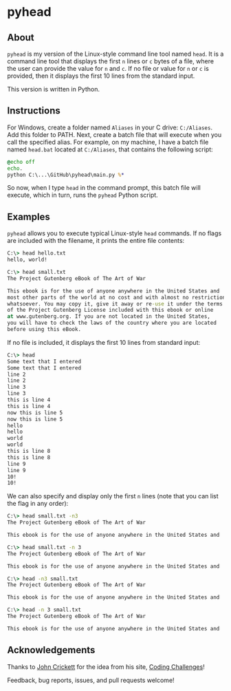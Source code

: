 # pyhead

## About
`pyhead` is my version of the Linux-style command line tool named `head`. It is a command line tool that displays the first `n` lines or `c` bytes of a file, where the user can provide the value for `n` and `c`. If no file or value for `n` or `c` is provided, then it displays the first 10 lines from the standard input.

This version is written in Python. 

## Instructions
For Windows, create a folder named `Aliases` in your C drive: `C:/Aliases`. Add this folder to PATH. Next, create a batch file that will execute when you call the specified alias. For example, on my machine, I have a batch file named `head.bat` located at `C:/Aliases`, that contains the following script:

```bat
@echo off
echo.
python C:\...\GitHub\pyhead\main.py %*
```

So now, when I type `head` in the command prompt, this batch file will execute, which in turn, runs the `pyhead` Python script. 

## Examples

`pyhead` allows you to execute typical Linux-style `head` commands. If no flags are included with the filename, it prints the entire file contents:

```cmd
C:\> head hello.txt
hello, world!
```

```cmd
C:\> head small.txt
The Project Gutenberg eBook of The Art of War

This ebook is for the use of anyone anywhere in the United States and
most other parts of the world at no cost and with almost no restrictions
whatsoever. You may copy it, give it away or re-use it under the terms
of the Project Gutenberg License included with this ebook or online
at www.gutenberg.org. If you are not located in the United States,
you will have to check the laws of the country where you are located
before using this eBook.
```

If no file is included, it displays the first 10 lines from standard input:

```cmd
C:\> head
Some text that I entered
Some text that I entered
line 2
line 2
line 3
line 3
this is line 4
this is line 4
now this is line 5
now this is line 5
hello
hello
world
world
this is line 8
this is line 8
line 9
line 9
10!
10!
```

We can also specify and display only the first `n` lines (note that you can list the flag in any order):

```cmd
C:\> head small.txt -n3
The Project Gutenberg eBook of The Art of War

This ebook is for the use of anyone anywhere in the United States and
```

```cmd
C:\> head small.txt -n 3
The Project Gutenberg eBook of The Art of War

This ebook is for the use of anyone anywhere in the United States and
```

```cmd
C:\> head -n3 small.txt 
The Project Gutenberg eBook of The Art of War

This ebook is for the use of anyone anywhere in the United States and
```

```cmd
C:\> head -n 3 small.txt 
The Project Gutenberg eBook of The Art of War

This ebook is for the use of anyone anywhere in the United States and
```

## Acknowledgements
Thanks to [John Crickett](https://github.com/JohnCrickett) for the idea from his site, [Coding Challenges](https://codingchallenges.fyi/challenges/challenge-wc)!

Feedback, bug reports, issues, and pull requests welcome!